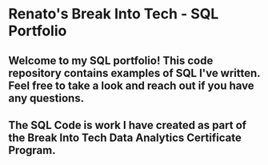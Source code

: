# Renato's Break Into Tech - SQL Portfolio

## Welcome to my SQL portfolio! This code repository contains examples of SQL I've written. Feel free to take a look and reach out if you have any questions.

## The SQL Code is work I have created as part of the Break Into Tech Data Analytics Certificate Program. 

